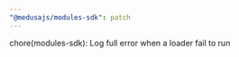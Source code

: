```yaml
---
"@medusajs/modules-sdk": patch
---
```


chore(modules-sdk): Log full error when a loader fail to run
